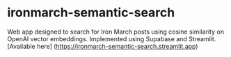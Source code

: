 # ironmarch-semantic-search

Web app designed to search for Iron March posts using cosine similarity on OpenAI vector embeddings. Implemented using Supabase and Streamlit. [Available here] (https://ironmarch-semantic-search.streamlit.app)

